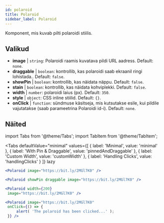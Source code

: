 ```yaml
---
id: polaroid
title: Polaroid
sidebar_label: Polaroid
---
```


Komponent, mis kuvab pilti polaroidi stiilis.

## Valikud

* __image__ | `string`: Polaroidi raamis kuvatava pildi URL aadress. Default: `none`.
* __draggable__ | `boolean`: kontrollib, kas polaroidi saab ekraanil ringi lohistada.. Default: `false`.
* __showPin__ | `boolean`: kontrollib, kas näidata näppu. Default: `false`.
* __stain__ | `boolean`: kontrollib, kas näidata kohviplekki. Default: `false`.
* __width__ | `number`: polaroidi laius (px). Default: `350`.
* __style__ | `object`: CSS inline stiilid. Default: `{}`.
* __onClick__ | `function`: sündmuse käsitseja, mis kutsutakse esile, kui pildile vajutatakse (saab parameetrina Polaroidi id-i). Default: `none`.


## Näited

import Tabs from '@theme/Tabs';
import TabItem from '@theme/TabItem';

<Tabs
    defaultValue="minimal"
    values={[
        { label: 'Minimal', value: 'minimal' },
        { label: 'With Pin & Draggable', value: 'pinnedAndDraggable' },
        { label: 'Custom Width', value: 'customWidth' },
        { label: 'Handling Clicks', value: 'handlingClicks' }
    ]}
    lazy
>

<TabItem value="minimal">

```jsx live
<Polaroid image="https://bit.ly/2MGl7K0" />
```

</TabItem>

<TabItem value="pinnedAndDraggable">

```jsx live
<Polaroid showPin draggable image="https://bit.ly/2MGl7K0" />
```

</TabItem>

<TabItem value="customWidth">

```jsx live
<Polaroid width={200}
 image="https://bit.ly/2MGl7K0" />
```

</TabItem>

<TabItem value="handlingClicks">

```jsx live
<Polaroid image="https://bit.ly/2MGl7K0" 
 onClick={() => {
     alert( 'The polaroid has been clicked...' );
 }} />
```

</TabItem>

</Tabs>

